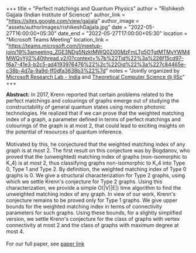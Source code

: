 +++
title = "Perfect matchings and Quantum Physics"
author = "Rishikesh Gajjala (Indian Institute of Science)"
author_link = "https://sites.google.com/view/gajjala"
author_image = "assets/authorImages/rishikeshGajjala.jpg"
date = "2022-05-27T16:00:00+05:30"
date_end = "2022-05-27T17:00:00+05:30"
location = "Microsoft Teams Meeting"
location_link = "https://teams.microsoft.com/l/meetup-join/19%3ameeting_ZGE3NDg5NzktMWQ0Zi00MzFmLTg5OTgtMTMyYWM4MWQyYjI2%40thread.v2/0?context=%7b%22Tid%22%3a%226f15cd97-f6a7-41e3-b2c5-ad4193976476%22%2c%22Oid%22%3a%227c84465e-c38b-4d7a-9a9d-ff0dfa3638b3%22%7d"
notes = "Jointly organized by <a href = "https://www.microsoft.com/en-us/research/lab/microsoft-research-india/" target= "_blank">Microsoft Research Lab - India</a> and <a href='https://www.csa.iisc.ac.in/theoretical-computer-science/' target= "_blank">Theoretical Computer Science @ IISc</a>"
+++

<b>Abstract:</b>
In 2017, Krenn reported that certain problems related to the perfect matchings and colourings of graphs emerge out of
studying the constructability of general quantum states using modern photonic technologies. He realized that if we can
prove that the weighted matching index of a graph, a parameter defined in terms of perfect matchings and colourings of
the graph is at most 2, that could lead to exciting insights on the potential of resources of quantum inference.
<br><br>
Motivated by this, he conjectured that the weighted matching index of any graph is at most 2. The first result on this
conjecture was by Bogdanov, who proved that the (unweighted) matching index of graphs (non-isomorphic to K_4) is at
most 2, thus classifying graphs non-isomorphic to K_4 into Type 0, Type 1 and Type 2. By definition, the weighted
matching index of Type 0 graphs is 0. We give a structural characterization for Type 2 graphs, using which we settle
Krenn's conjecture for Type 2 graphs. Using this characterization, we provide a simple O(|V||E|) time algorithm
to find the unweighted matching index of any graph. In view of our work, Krenn's conjecture remains to be proved
only for Type 1 graphs. We give upper bounds for the weighted matching index in terms of connectivity parameters
for such graphs. Using these bounds, for a slightly simplified version, we settle Krenn's conjecture for the class
of graphs with vertex connectivity at most 2 and the class of graphs with maximum degree at most 4.
<br><br>
For our full paper, see
<a href='https://arxiv.org/abs/2202.05562'>paper link</a>
